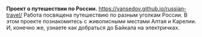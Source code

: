 **Проект о путешествии по России.**
https://vansedov.github.io/russian-travel/
Работа посвящена путешествию по разным уголкам России. В этом проекте познакомитесь с живописными местами Алтая и Карелии. И, конечно же, узнаете как добраться до Байкала на электричках.